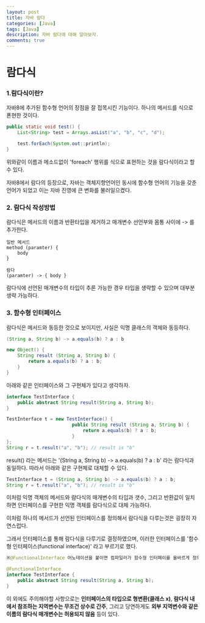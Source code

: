 ```yaml
---
layout: post
title: 자바 람다
categories: [Java]
tags: [Java]
description: 자바 람다에 대해 알아보자.
comments: true
---
```

# **람다식**
### 1.람다식이란?
자바8에 추가된 함수형 언어의 장점을 잘 접목시킨 기능이다. 하나의 메서드를 식으로 푠현한 것이다.  
```java
public static void test() {
    List<String> test = Arrays.asList("a", "b", "c", "d");

    test.forEach(System.out::println);
}
```  
위와같이 이름과 메소드없이 'foreach' 행위를 식으로 표현하는 것을 람다식이라고 할수 있다.  

자바8에서 람다의 등장으로, 자바는 객체지향언어인 동시에 함수형 언어의 기능을 갖춘 언어가 되었고 이는 자바 진영에 큰 변화를 불러일으켰다.

### 2. 람다식 작성방법  
람다식은 메서드의 이름과 반환타입을 제거하고 매개변수 선언부와 몸통 사이에 -> 를 추가한다.  
```
일반 메서드
method (paramter) {
    body
}

람다
(paramter) -> { body }
```  
람다식에 선언된 매개변수의 타입이 추론 가능한 경우 타입을 생략할 수 있으며 대부분 생략 가능하다.   

### 3. 함수형 인터페이스  
람다식은 메서드와 동등한 것으로 보이지만, 사실은 익명 클래스의 객체와 동등하다.
```java
(String a, String b) -> a.equals(b) ? a : b

new Object() {
    String result (String a, String b) {
        return a.equals(b) ? a : b;
    }
}
```  
아래와 같은 인터페이스와 그 구현체가 있다고 생각하자.
```java
interface TestInterface {
    public abstract String result(String a, String b);
}

TestInterface t = new TestInterface() {
                        public String result (String a, String b) {
                            return a.equals(b) ? a : b;
                        }
};
String r = t.result("a", "b"); // result is "b"
```
result() 라는 메서드는 '(String a, String b) -> a.equals(b) ? a : b' 라는 람다식과 동일하다. 따라서 아래와 같은 구현체로 대체할 수 있다.
```java
TestInterface t = (String a, String b) -> a.equals(b) ? a : b;
String r = t.result("a", "b"); // result is "b"
```  
이처럼 익명 객체의 메서드와 람다식의 매개변수의 타입과 갯수, 그리고 반환값이 일치하면 인터페이스를 구현한 익명 객체를 람다식으로 대체 가능하다.  

이처럼 하나의 메서드가 선언된 인터페이스를 정의해서 람다식을 다루는것은 굉장히 자연스럽다.  

그래서 인터페이스를 통해 람다식을 다루기로 결정하였으며, 이러한 인터페이스를 '함수형 인터페이스(functional interface)' 라고 부르기로 했다.  
```java
※@FunctionalInterface 어노테이션을 붙이면 컴파일러가 함수형 인터페이를 올바르게 정의하였는지 확인해준다.

@FunctionalInterface
interface TestInterface {
    public abstract String result(String a, String b);
}
```  
이 외에도 주의해야할 사항으로는 **인터페이스의 타입으로 형변환(클래스 x)**, **람다식 내에서 참조하는 지역변수는 무조건 상수로 간주**, 그리고 당연하게도 **외부 지역변수와 같은 이름의 람다식 매개변수는 허용되지 않음** 등이 있다.
